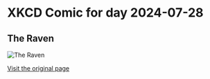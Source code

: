 
# XKCD Comic for day 2024-07-28

## The Raven

![The Raven](https://imgs.xkcd.com/comics/the_raven.jpg "Yes, Eminem is wearing a sleeveless hoodie.  What of it?")

[Visit the original page](https://xkcd.com/133/)
